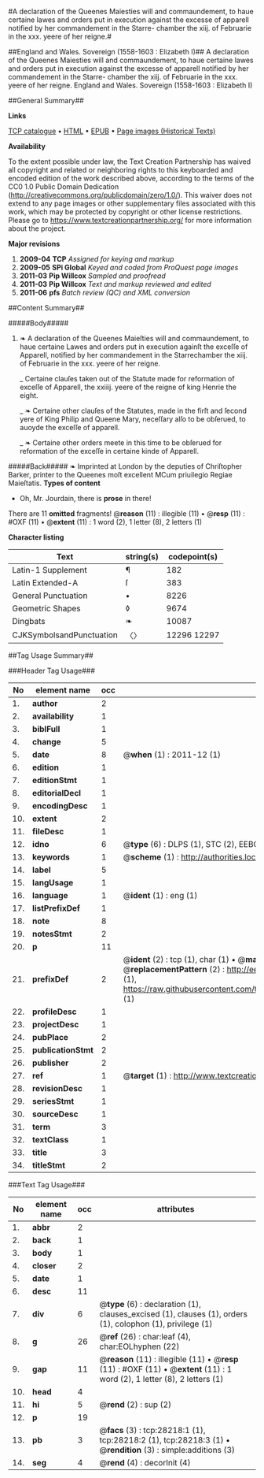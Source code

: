 #A declaration of the Queenes Maiesties will and commaundement, to  haue certaine lawes and orders put in execution against the excesse of apparell notified by her commandement in the Starre- chamber the xiij. of Februarie in the xxx. yeere of her reigne.#

##England and Wales. Sovereign (1558-1603 : Elizabeth I)##
A declaration of the Queenes Maiesties will and commaundement, to  haue certaine lawes and orders put in execution against the excesse of apparell notified by her commandement in the Starre- chamber the xiij. of Februarie in the xxx. yeere of her reigne.
England and Wales. Sovereign (1558-1603 : Elizabeth I)

##General Summary##

**Links**

[TCP catalogue](http://www.ota.ox.ac.uk/tcp/)  • 
[HTML](http://tei.it.ox.ac.uk/tcp/Texts-HTML/free/A21/A21841.html)  • 
[EPUB](http://tei.it.ox.ac.uk/tcp/Texts-EPUB/free/A21/A21841.epub) • 
[Page images (Historical Texts)](https://historicaltexts.jisc.ac.uk/eebo-33143085e)

**Availability**

To the extent possible under law, the Text Creation Partnership has waived all copyright and related or neighboring rights to this keyboarded and encoded edition of the work described above, according to the terms of the CC0 1.0 Public Domain Dedication (http://creativecommons.org/publicdomain/zero/1.0/). This waiver does not extend to any page images or other supplementary files associated with this work, which may be protected by copyright or other license restrictions. Please go to https://www.textcreationpartnership.org/ for more information about the project.

**Major revisions**

1. __2009-04__ __TCP__ *Assigned for keying and markup*
1. __2009-05__ __SPi Global__ *Keyed and coded from ProQuest page images*
1. __2011-03__ __Pip Willcox__ *Sampled and proofread*
1. __2011-03__ __Pip Willcox__ *Text and markup reviewed and edited*
1. __2011-06__ __pfs__ *Batch review (QC) and XML conversion*

##Content Summary##

#####Body#####

1. ❧ A declaration of the Queenes Maieſties will and commaundement, to haue certaine
Lawes and orders put in execution againſt the exceſſe of Apparell, notified by her
commandement in the Starrechamber the xiij. of Februarie in the xxx. yeere of her reigne.

    _ Certaine clauſes taken out of the Statute made for reformation of exceſſe of Apparell,
the xxiiij. yeere of the reigne of king Henrie the eight.

    _ ❧ Certaine other clauſes of the Statutes, made in the firſt and ſecond yere of
King Philip and Queene Mary, neceſſary alſo to be obſerued, to auoyde the exceſſe of
apparell.

    _ ❧ Certaine other orders meete in this time to be obſerued for reformation of the
exceſſe in certaine kinde of Apparell.

#####Back#####
❧ Imprinted at London by the deputies of Chriſtopher Barker, printer to the Queenes
moſt excellent MCum priuilegio Regiae Maieſtatis.
**Types of content**

  * Oh, Mr. Jourdain, there is **prose** in there!

There are 11 **omitted** fragments! 
 @__reason__ (11) : illegible (11)  •  @__resp__ (11) : #OXF (11)  •  @__extent__ (11) : 1 word (2), 1 letter (8), 2 letters (1)

**Character listing**


|Text|string(s)|codepoint(s)|
|---|---|---|
|Latin-1 Supplement|¶|182|
|Latin Extended-A|ſ|383|
|General Punctuation|•|8226|
|Geometric Shapes|◊|9674|
|Dingbats|❧|10087|
|CJKSymbolsandPunctuation|〈〉|12296 12297|

##Tag Usage Summary##

###Header Tag Usage###

|No|element name|occ|attributes|
|---|---|---|---|
|1.|__author__|2||
|2.|__availability__|1||
|3.|__biblFull__|1||
|4.|__change__|5||
|5.|__date__|8| @__when__ (1) : 2011-12 (1)|
|6.|__edition__|1||
|7.|__editionStmt__|1||
|8.|__editorialDecl__|1||
|9.|__encodingDesc__|1||
|10.|__extent__|2||
|11.|__fileDesc__|1||
|12.|__idno__|6| @__type__ (6) : DLPS (1), STC (2), EEBO-CITATION (1), OCLC (1), VID (1)|
|13.|__keywords__|1| @__scheme__ (1) : http://authorities.loc.gov/ (1)|
|14.|__label__|5||
|15.|__langUsage__|1||
|16.|__language__|1| @__ident__ (1) : eng (1)|
|17.|__listPrefixDef__|1||
|18.|__note__|8||
|19.|__notesStmt__|2||
|20.|__p__|11||
|21.|__prefixDef__|2| @__ident__ (2) : tcp (1), char (1)  •  @__matchPattern__ (2) : ([0-9\-]+):([0-9IVX]+) (1), (.+) (1)  •  @__replacementPattern__ (2) : http://eebo.chadwyck.com/downloadtiff?vid=$1&page=$2 (1), https://raw.githubusercontent.com/textcreationpartnership/Texts/master/tcpchars.xml#$1 (1)|
|22.|__profileDesc__|1||
|23.|__projectDesc__|1||
|24.|__pubPlace__|2||
|25.|__publicationStmt__|2||
|26.|__publisher__|2||
|27.|__ref__|1| @__target__ (1) : http://www.textcreationpartnership.org/docs/. (1)|
|28.|__revisionDesc__|1||
|29.|__seriesStmt__|1||
|30.|__sourceDesc__|1||
|31.|__term__|3||
|32.|__textClass__|1||
|33.|__title__|3||
|34.|__titleStmt__|2||


###Text Tag Usage###

|No|element name|occ|attributes|
|---|---|---|---|
|1.|__abbr__|2||
|2.|__back__|1||
|3.|__body__|1||
|4.|__closer__|2||
|5.|__date__|1||
|6.|__desc__|11||
|7.|__div__|6| @__type__ (6) : declaration (1), clauses_excised (1), clauses (1), orders (1), colophon (1), privilege (1)|
|8.|__g__|26| @__ref__ (26) : char:leaf (4), char:EOLhyphen (22)|
|9.|__gap__|11| @__reason__ (11) : illegible (11)  •  @__resp__ (11) : #OXF (11)  •  @__extent__ (11) : 1 word (2), 1 letter (8), 2 letters (1)|
|10.|__head__|4||
|11.|__hi__|5| @__rend__ (2) : sup (2)|
|12.|__p__|19||
|13.|__pb__|3| @__facs__ (3) : tcp:28218:1 (1), tcp:28218:2 (1), tcp:28218:3 (1)  •  @__rendition__ (3) : simple:additions (3)|
|14.|__seg__|4| @__rend__ (4) : decorInit (4)|
